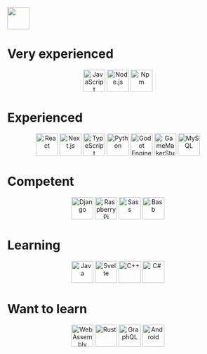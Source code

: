 <img width="50" src="" alt="" title=""/>

<h1>Very experienced</h1>
<div align="center">
	<img width="50" src="https://user-images.githubusercontent.com/25181517/117447155-6a868a00-af3d-11eb-9cfe-245df15c9f3f.png" alt="JavaScript" title="JavaScript"/>
	<img width="50" src="https://user-images.githubusercontent.com/25181517/183568594-85e280a7-0d7e-4d1a-9028-c8c2209e073c.png" alt="Node.js" title="Node.js"/>
	<img width="50" src="https://user-images.githubusercontent.com/25181517/121401671-49102800-c959-11eb-9f6f-74d49a5e1774.png" alt="Npm" title="Npm"/>
</div>

<h1>Experienced</h1>
<div align="center">
	<img width="50" src="https://user-images.githubusercontent.com/25181517/183897015-94a058a6-b86e-4e42-a37f-bf92061753e5.png" alt="React" title="React"/>
	<img width="50" src="https://github.com/marwin1991/profile-technology-icons/assets/136815194/5f8c622c-c217-4649-b0a9-7e0ee24bd704" alt="Next.js" title="Next.js"/>
	<img width="50" src="https://user-images.githubusercontent.com/25181517/183890598-19a0ac2d-e88a-4005-a8df-1ee36782fde1.png" alt="TypeScript" title="TypeScript"/>
	<img width="50" src="https://user-images.githubusercontent.com/25181517/183423507-c056a6f9-1ba8-4312-a350-19bcbc5a8697.png" alt="Python" title="Python"/>
	<img width="50" src="https://user-images.githubusercontent.com/25181517/193427942-3abc320a-1c9e-4316-bac0-cb8b280b669f.png" alt="Godot Engine" title="Godot Engine"/>
	<img width="50" src="https://encrypted-tbn0.gstatic.com/images?q=tbn:ANd9GcR4eAPTAawxipJKSa-iefgafHQQQ8BwTsyK6A&s" alt="GameMakerStudio 2" title="GameMakerStudio 2"/>
	<img width="50" src="https://user-images.githubusercontent.com/25181517/183896128-ec99105a-ec1a-4d85-b08b-1aa1620b2046.png" alt="MySQL" title="MySQL"/>
</div>

<h1>Competent</h1>
<div align="center">
	<img width="50" src="https://github.com/marwin1991/profile-technology-icons/assets/62091613/9bf5650b-e534-4eae-8a26-8379d076f3b4" alt="Django" title="Django"/>
	<img width="50" src="https://github.com/user-attachments/assets/63d6cb39-63c6-44fc-bbb1-2adcb8458a32" alt="Raspberry Pi" title="Raspberry Pi"/>
	<img width="50" src="https://user-images.githubusercontent.com/25181517/192158956-48192682-23d5-4bfc-9dfb-6511ade346bc.png" alt="Sass" title="Sass"/>
	<img width="50" src="https://user-images.githubusercontent.com/25181517/192158606-7c2ef6bd-6e04-47cf-b5bc-da2797cb5bda.png" alt="Basb" title="Bash"/>
</div>

<h1>Learning</h1>
<div align="center">
	<img width="50" src="https://user-images.githubusercontent.com/25181517/117201156-9a724800-adec-11eb-9a9d-3cd0f67da4bc.png" alt="Java" title="Java"/>
	<img width="50" src="https://github.com/marwin1991/profile-technology-icons/assets/136815194/e56b5093-2f58-40cc-b194-5bdde41077b5" alt="Svelte" title="Svelte"/>
	<img width="50" src="https://user-images.githubusercontent.com/25181517/192106073-90fffafe-3562-4ff9-a37e-c77a2da0ff58.png" alt="C++" title="C++"/>
	<img width="50" src="https://user-images.githubusercontent.com/25181517/121405384-444d7300-c95d-11eb-959f-913020d3bf90.png" alt="C#" title="C#"/>
</div>
<h1>Want to learn</h1>
<div align="center">
	<img width="50" src="https://user-images.githubusercontent.com/25181517/188324036-d704ac9a-6e61-4722-b978-254b25b61bed.png" alt="WebAssembly" title="WebAssembly"/>
	<img width="50" src="https://rust-lang.org/logos/rust-logo-256x256.png" alt="Rust" title="Rust"/>
	<img width="50" src="https://user-images.githubusercontent.com/25181517/192107856-aa92c8b1-b615-47c3-9141-ed0d29a90239.png" alt="GraphQL" title="GraphQL"/>
	<img width="50" src="https://user-images.githubusercontent.com/25181517/117269608-b7dcfb80-ae58-11eb-8e66-6cc8753553f0.png" alt="Android" title="Android"/>
</div>

